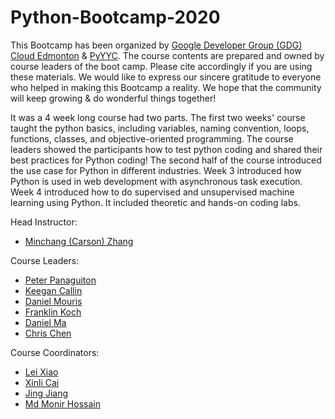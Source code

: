 # Python-Bootcamp-2020

This Bootcamp has been organized by [Google Developer Group (GDG) Cloud Edmonton](https://gdgedmonton.com/) & [PyYYC](https://www.meetup.com/py-yyc/). The course contents are prepared and owned by course leaders of the boot camp. Please cite accordingly if you are using these materials. We would like to express our sincere gratitude to everyone who helped in making this Bootcamp a reality. We hope that the community will keep growing & do wonderful things together!

It was a 4 week long course had two parts. The first two weeks' course taught the python basics, including variables, naming convention, loops, functions, classes, and objective-oriented programming. The course leaders showed the participants how to test python coding and shared their best practices for Python coding! The second half of the course introduced the use case for Python in different industries. Week 3 introduced how Python is used in web development with asynchronous task execution. Week 4 introduced how to do supervised and unsupervised machine learning using Python. It included theoretic and hands-on coding labs.

Head Instructor: 
* [Minchang (Carson) Zhang](https://www.linkedin.com/in/minchang-carson-zhang-97263222/)

Course Leaders: 
* [Peter Panaguiton](https://www.linkedin.com/in/paspanag/)
* [Keegan Callin](https://www.linkedin.com/in/keegan-callin-14968494/)
* [Daniel Mouris](https://www.linkedin.com/in/daniel-mouris-baa4b972/)
* [Franklin Koch](https://www.linkedin.com/in/franklinwkoch/)
* [Daniel Ma](https://www.linkedin.com/in/daniel-junxiao-ma-b8283391/) 
* [Chris Chen](https://www.linkedin.com/in/chris-c-44414332/)

Course Coordinators: 
* [Lei Xiao](https://www.linkedin.com/in/lei-xiao-eng-ds/)
* [Xinli Cai](https://www.linkedin.com/in/caixinli/)
* [Jing Jiang](https://www.linkedin.com/in/jingeconomics/)
* [Md Monir Hossain](https://www.linkedin.com/in/lei-xiao-eng-ds/)

